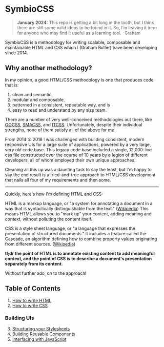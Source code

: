 # SymbioCSS

> **January 2024:** This repo is getting a bit long in the tooth, but I think there are still some valid ideas to be found in it. So, I'm leaving it here for anyone who may find it useful as a learning tool. -Graham

SymbioCSS is a methodology for writing scalable, composable and maintainable HTML and CSS which I (Graham Butler) have been developing since 2014.

## Why another methodology?
In my opinion, a good HTML/CSS methodology is one that produces code that is:

1. clean and semantic,
2. modular and composable,
3. patterned in a consistent, repeatable way, and is
4. easy to read and understand by any size team.

There are a number of very well-conceived methodologies out there, like [OOCSS](https://github.com/stubbornella/oocss/wiki), [SMACSS](https://smacss.com/), and [ITCSS](http://itcss.io/). Unfortunately, despite their individual strengths, none of them satisfy all of the above for me.

From 2014 to 2018 I was challenged with building consistent, modern responsive UIs for a large suite of applications, powered by a very large, very old code base. This legacy code base included a single, 12,000-line css file constructed over the course of 10 years by a legion of different developers, all of whom employed their own unique approaches.

Cleaning all this up was a daunting task to say the least, but I'm happy to say the end result is a tried-and-true approach to HTML/CSS development that nails all four of my requirements and then some.

---

Quickly, here's how I'm defining HTML and CSS:

HTML is a markup language, or "a system for annotating a document in a way that is syntactically distinguishable from the text." ([Wikipedia](https://en.wikipedia.org/wiki/Markup_language)) This means HTML allows you to "mark up" your content, adding meaning and context, without polluting the content itself.

CSS is a style sheet language, or "a language that expresses the presentation of structured documents." It includes a feature called the Cascade, an algorithm defining how to combine property values originating from different sources. ([Wikipedia](https://en.wikipedia.org/wiki/Style_sheet_language))

**tl;dr the point of HTML is to annotate existing content to add meaningful context, and the point of CSS is to describe a document's presentation separately from its content.**

Without further ado, on to the approach!

## Table of Contents

1. [How to write HTML](./01_html.md)
2. [How to write CSS](./02_css.md)

### Building UIs
3. [Structuring your Stylesheets](./03_structuring-your-style-sheets.md)
4. [Building Reusable Components](./04_building-reusable-components.md)
5. [Interfacing with JavaScript](./05_interfacing-with-javascript.md)
